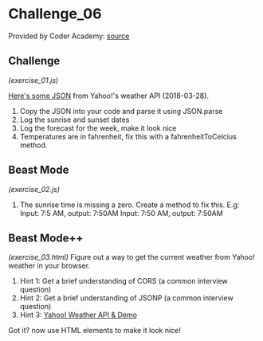 # Challenge_06

Provided by Coder Academy: [source](https://coderacademyedu.github.io/resources/unit_json.html)

## Challenge
*(exercise_01.js)*

[Here's some JSON](https://coderacademyedu.github.io/resources/weather.json) from Yahoo!'s weather API (2018-03-28).

1. Copy the JSON into your code and parse it using JSON.parse
2. Log the sunrise and sunset dates
3. Log the forecast for the week, make it look nice
4. Temperatures are in fahrenheit, fix this with a fahrenheitToCelcius method.


## Beast Mode
*(exercise_02.js)*
1. The sunrise time is missing a zero. Create a method to fix this. E.g:
Input: 7:5 AM, output: 7:50AM
Input: 7:50 AM, output: 7:50AM

## Beast Mode++
*(exercise_03.html)*
Figure out a way to get the current weather from Yahoo! weather in your browser.

1. Hint 1: Get a brief understanding of CORS (a common interview question)
2. Hint 2: Get a brief understanding of JSONP (a common interview question)
3. Hint 3: [Yahoo! Weather API & Demo](https://developer.yahoo.com/weather/)

Got it? now use HTML elements to make it look nice!
